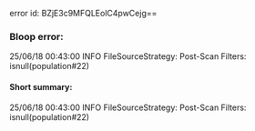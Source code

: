 error id: BZjE3c9MFQLEolC4pwCejg==
### Bloop error:

25/06/18 00:43:00 INFO FileSourceStrategy: Post-Scan Filters: isnull(population#22)
#### Short summary: 

25/06/18 00:43:00 INFO FileSourceStrategy: Post-Scan Filters: isnull(population#22)